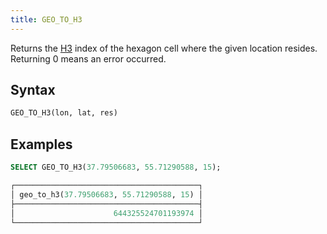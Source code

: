 ```yaml
---
title: GEO_TO_H3
---
```


Returns the [H3](https://eng.uber.com/h3/) index of the hexagon cell where the given location resides. Returning 0 means an error occurred.

## Syntax

```sql
GEO_TO_H3(lon, lat, res)
```

## Examples

```sql
SELECT GEO_TO_H3(37.79506683, 55.71290588, 15);

┌─────────────────────────────────────────┐
│ geo_to_h3(37.79506683, 55.71290588, 15) │
├─────────────────────────────────────────┤
│                      644325524701193974 │
└─────────────────────────────────────────┘
```